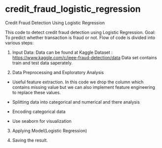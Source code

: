 # credit_fraud_logistic_regression
Credit Fraud Detection Using Logistic Regression

This code to detect credit fraud detection using Logistic Regression.
Goal: To predict whether transaction is fraud or not.
Flow of code is divided into various steps:
1. Input Data: Data can be found at Kaggle Dataset : https://www.kaggle.com/c/ieee-fraud-detection/data
Data set contains train and test data saperately.

2. Data Preprocessing and Exploratory Analysis
* Useful feature extraction.
 In this code we drop the column which contains missing value but we can also implement feature engineering to replace these values.

* Splitting data into categorical and numerical and there analysis
* Encoding categorical data

* Use seaborn for visualization

3. Applying Model(Logistic Regression)

4. Saving the result.
